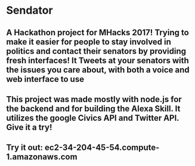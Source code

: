 # Sendator

## A Hackathon project for MHacks 2017! Trying to make it easier for people to stay involved in politics and contact their senators by providing fresh interfaces! It Tweets at your senators with the issues you care about, with both a voice and web interface to use

## This project was made mostly with node.js for the backend and for building the Alexa Skill. It utilizes the google Civics API and Twitter API. Give it a try!

## Try it out: ec2-34-204-45-54.compute-1.amazonaws.com
